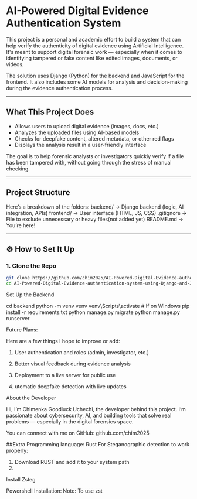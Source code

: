 # AI-Powered Digital Evidence Authentication System

This project is a personal and academic effort to build a system that can help verify the authenticity of digital evidence using Artificial Intelligence. It's meant to support digital forensic work — especially when it comes to identifying tampered or fake content like edited images, documents, or videos.

The solution uses Django (Python) for the backend and JavaScript for the frontend. It also includes some AI models for analysis and decision-making during the evidence authentication process.

---

##  What This Project Does

- Allows users to upload digital evidence (images, docs, etc.)
- Analyzes the uploaded files using AI-based models
- Checks for deepfake content, altered metadata, or other red flags
- Displays the analysis result in a user-friendly interface

The goal is to help forensic analysts or investigators quickly verify if a file has been tampered with, without going through the stress of manual checking.

---

##  Project Structure

Here’s a breakdown of the folders:
backend/ -> Django backend (logic, AI integration, APIs)
frontend/ -> User interface (HTML, JS, CSS)
.gitignore -> File to exclude unnecessary or heavy files(not added yet)
README.md -> You’re here!

---

## ⚙ How to Set It Up

### 1. Clone the Repo

```bash
git clone https://github.com/chim2025/AI-Powered-Digital-Evidence-authentication-system-using-Django-and-JS.git
cd AI-Powered-Digital-Evidence-authentication-system-using-Django-and-JS
```

Set Up the Backend

cd backend
python -m venv venv
venv\Scripts\activate  # If on Windows
pip install -r requirements.txt
python manage.py migrate
python manage.py runserver

Future Plans:

Here are a few things I hope to improve or add:

1. User authentication and roles (admin, investigator, etc.)

2. Better visual feedback during evidence analysis
3.  Deployment to a live server for public use

4.  utomatic deepfake detection with live updates

About the Developer

Hi, I’m Chimenka Goodluck Uchechi, the developer behind this project. I’m passionate about cybersecurity, AI, and building tools that solve real problems — especially in the digital forensics space.

You can connect with me on GitHub: github.com/chim2025

##Extra Programming language:
Rust
For Steganographic detection to work properly:
1. Download RUST and add it to your system path
2. 
Install Zsteg

Powershell Installation:
Note: To use zst

